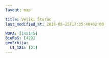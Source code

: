 ```yaml
---
layout: map

title: Veliki Šturac
last_modified_at: 2018-05-25T17:35:40+02:00

WDPA: [145145]
BioRaS: [429]
geoSrbija:
  L1_183: [21]
---
```

